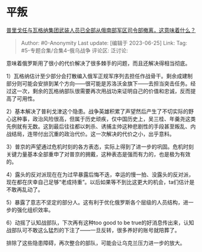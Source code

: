 # 平叛
[普里戈任与瓦格纳集团武装人员已全部从俄南部军区司令部撤离，这意味着什么？](https://www.zhihu.com/question/608395500/answer/3088561344)

> Author: #0-Anonymity
> Last update: [编辑于 2023-06-25]
> Link:
> Tag: #5-专题合集/合集4-俄乌战争 
> 评论区:
> 泛讨论:

意味着俄罗斯用了很小的代价解决了很多棘手的问题，而且还解决得相当彻底。

1）瓦格纳估计至少部分会打散编入俄军正规军序列去担任作战骨干。剩余成建制部分则可能会安排到某个方向——很可能是苏洛沃金旗下——去担当突击任务。经过这一次，剩余的瓦格纳部队很需要再次用战功来证明自己的价值和忠诚，反而提高了可用性。

2）基本解决了普利戈津这个隐患。战争英雄积累了声望然后产生了不切实际的野心这种事，政治风险很高，但属于历史顽疾，仅中国历史上，吴三桂、年羹尧这类先例就有无数。这到最后往往都以刺杀、诱捕主帅这种悲剧性的手段甚至叛乱、内战结局，连带付出沉重的政治代价。这一次解决的代价之小，出乎意料。

3）普京的声望通过危机时刻的各方表态，实际上得到了进一步的巩固。危机时刻关键力量基本全部重申了对普京的拥戴，这种表态是强而有力的，也是极为有效的。

4）露头的反对派现在在为过早暴露后悔不迭，幸运的慢一拍、没露头的反对派，现在都在庆幸自己足够“老成持重”。以后如果等不到比这更大的机会，ta们估计是不敢再乱动了。

5）暴露了意志不坚定的部分人。这有利于优化俄罗斯各个层级的人员结构，进一步的强化组织效率。

6）动摇了认知战部队，下次再有这种too good to be true的好消息传出来，认知战部队可不敢这么猛烈的下注了——一旦反转，很多养好的账号就陪葬了。

排除了这些隐患障碍，再次整合的部队，可能会让乌克兰压力进一步的放大。